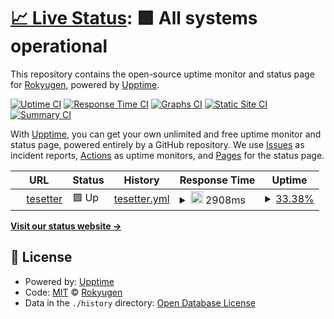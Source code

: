 # [📈 Live Status](https://demo.upptime.js.org): <!--live status--> **🟩 All systems operational**

This repository contains the open-source uptime monitor and status page for [Rokyugen](https://demo.upptime.js.org), powered by [Upptime](https://github.com/upptime/upptime).

[![Uptime CI](https://github.com/Thunderoar/upptime/workflows/Uptime%20CI/badge.svg)](https://github.com/Thunderoar/upptime/actions?query=workflow%3A%22Uptime+CI%22)
[![Response Time CI](https://github.com/Thunderoar/upptime/workflows/Response%20Time%20CI/badge.svg)](https://github.com/Thunderoar/upptime/actions?query=workflow%3A%22Response+Time+CI%22)
[![Graphs CI](https://github.com/Thunderoar/upptime/workflows/Graphs%20CI/badge.svg)](https://github.com/Thunderoar/upptime/actions?query=workflow%3A%22Graphs+CI%22)
[![Static Site CI](https://github.com/Thunderoar/upptime/workflows/Static%20Site%20CI/badge.svg)](https://github.com/Thunderoar/upptime/actions?query=workflow%3A%22Static+Site+CI%22)
[![Summary CI](https://github.com/Thunderoar/upptime/workflows/Summary%20CI/badge.svg)](https://github.com/Thunderoar/upptime/actions?query=workflow%3A%22Summary+CI%22)

With [Upptime](https://upptime.js.org), you can get your own unlimited and free uptime monitor and status page, powered entirely by a GitHub repository. We use [Issues](https://github.com/Thunderoar/upptime/issues) as incident reports, [Actions](https://github.com/Thunderoar/upptime/actions) as uptime monitors, and [Pages](https://demo.upptime.js.org) for the status page.

<!--start: status pages-->
<!-- This summary is generated by Upptime (https://github.com/upptime/upptime) -->
<!-- Do not edit this manually, your changes will be overwritten -->
<!-- prettier-ignore -->
| URL | Status | History | Response Time | Uptime |
| --- | ------ | ------- | ------------- | ------ |
| <img alt="" src="https://icons.duckduckgo.com/ip3/teset-min.farhansamil.repl.co.ico" height="13"> [tesetter](https://teset-min.farhansamil.repl.co) | 🟩 Up | [tesetter.yml](https://github.com/Thunderoar/upper/commits/HEAD/history/tesetter.yml) | <details><summary><img alt="Response time graph" src="./graphs/tesetter/response-time-week.png" height="20"> 2908ms</summary><br><a href="https://demo.upptime.js.org/history/tesetter"><img alt="Response time 2812" src="https://img.shields.io/endpoint?url=https%3A%2F%2Fraw.githubusercontent.com%2FThunderoar%2Fupper%2FHEAD%2Fapi%2Ftesetter%2Fresponse-time.json"></a><br><a href="https://demo.upptime.js.org/history/tesetter"><img alt="24-hour response time 3211" src="https://img.shields.io/endpoint?url=https%3A%2F%2Fraw.githubusercontent.com%2FThunderoar%2Fupper%2FHEAD%2Fapi%2Ftesetter%2Fresponse-time-day.json"></a><br><a href="https://demo.upptime.js.org/history/tesetter"><img alt="7-day response time 2908" src="https://img.shields.io/endpoint?url=https%3A%2F%2Fraw.githubusercontent.com%2FThunderoar%2Fupper%2FHEAD%2Fapi%2Ftesetter%2Fresponse-time-week.json"></a><br><a href="https://demo.upptime.js.org/history/tesetter"><img alt="30-day response time 2812" src="https://img.shields.io/endpoint?url=https%3A%2F%2Fraw.githubusercontent.com%2FThunderoar%2Fupper%2FHEAD%2Fapi%2Ftesetter%2Fresponse-time-month.json"></a><br><a href="https://demo.upptime.js.org/history/tesetter"><img alt="1-year response time 2812" src="https://img.shields.io/endpoint?url=https%3A%2F%2Fraw.githubusercontent.com%2FThunderoar%2Fupper%2FHEAD%2Fapi%2Ftesetter%2Fresponse-time-year.json"></a></details> | <details><summary><a href="https://demo.upptime.js.org/history/tesetter">33.38%</a></summary><a href="https://demo.upptime.js.org/history/tesetter"><img alt="All-time uptime 79.91%" src="https://img.shields.io/endpoint?url=https%3A%2F%2Fraw.githubusercontent.com%2FThunderoar%2Fupper%2FHEAD%2Fapi%2Ftesetter%2Fuptime.json"></a><br><a href="https://demo.upptime.js.org/history/tesetter"><img alt="24-hour uptime 55.30%" src="https://img.shields.io/endpoint?url=https%3A%2F%2Fraw.githubusercontent.com%2FThunderoar%2Fupper%2FHEAD%2Fapi%2Ftesetter%2Fuptime-day.json"></a><br><a href="https://demo.upptime.js.org/history/tesetter"><img alt="7-day uptime 33.38%" src="https://img.shields.io/endpoint?url=https%3A%2F%2Fraw.githubusercontent.com%2FThunderoar%2Fupper%2FHEAD%2Fapi%2Ftesetter%2Fuptime-week.json"></a><br><a href="https://demo.upptime.js.org/history/tesetter"><img alt="30-day uptime 79.91%" src="https://img.shields.io/endpoint?url=https%3A%2F%2Fraw.githubusercontent.com%2FThunderoar%2Fupper%2FHEAD%2Fapi%2Ftesetter%2Fuptime-month.json"></a><br><a href="https://demo.upptime.js.org/history/tesetter"><img alt="1-year uptime 79.91%" src="https://img.shields.io/endpoint?url=https%3A%2F%2Fraw.githubusercontent.com%2FThunderoar%2Fupper%2FHEAD%2Fapi%2Ftesetter%2Fuptime-year.json"></a></details>

<!--end: status pages-->

[**Visit our status website →**](https://demo.upptime.js.org)

## 📄 License

- Powered by: [Upptime](https://github.com/upptime/upptime)
- Code: [MIT](./LICENSE) © [Rokyugen](https://demo.upptime.js.org)
- Data in the `./history` directory: [Open Database License](https://opendatacommons.org/licenses/odbl/1-0/)

